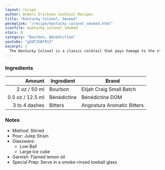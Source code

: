 ```yaml
---
layout: recipe
author: Anders Erickson Cocktail Recipes
title: "Kentucky Colonel, Smoked"
permalink: "/recipe/kentucky_colonel_smoked.html"
iconfile: kentucky_colonel_smoked
stars: 0
category: "Bourbon, Bénédictine"
youtube: "gZdT2GBf91I"
excerpt: |
  The Kentucky Colonel is a classic cocktail that pays homage to the state's famous bourbon whiskey. It's a simple yet elegant drink that combines bourbon, Benedictine, and Angostura bitters. The Benedictine adds a touch of sweetness and herbal notes, while the bitters balance the flavors.
---
```


### Ingredients

|        Amount | Ingredient  | Brand                      |
| ------------: | ----------- | -------------------------- |
|          2 oz / 50 ml | Bourbon     | Elijah Craig Small Batch   |
|        0.5 oz / 12.5 ml | Bénédictine | Bénédictine DOM            |
| 3 to 4 dashes | Bitters     | Angostura Aromatic Bitters |

### Notes

- Method: Stirred
- Pour: Julep Strain
- Glassware:
  - Low Ball
  - Large Ice cube
- Garnish: Flamed lemon oil
- Special Prep: Serve in a smoke-rinsed lowball glass
